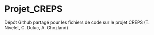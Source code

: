 # Projet_CREPS
Dépôt Github partagé pour les fichiers de code sur le projet CREPS (T. Nivelet, C. Duluc, A. Ghozland)
